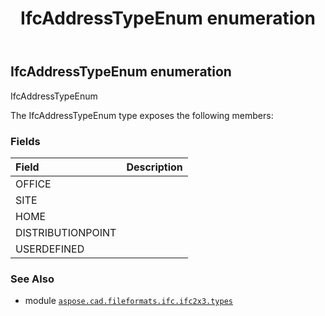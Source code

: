 ﻿---
title: IfcAddressTypeEnum enumeration
second_title: Aspose.CAD for Python via .NET API References
description: 
type: docs
weight: 1670
url: /python-net/aspose.cad.fileformats.ifc.ifc2x3.types/ifcaddresstypeenum/
is_root: false
---

## IfcAddressTypeEnum enumeration

IfcAddressTypeEnum



The IfcAddressTypeEnum type exposes the following members:

### Fields
| Field | Description |
| :- | :- |
| OFFICE |  |
| SITE |  |
| HOME |  |
| DISTRIBUTIONPOINT |  |
| USERDEFINED |  |



### See Also
* module [`aspose.cad.fileformats.ifc.ifc2x3.types`](..)
